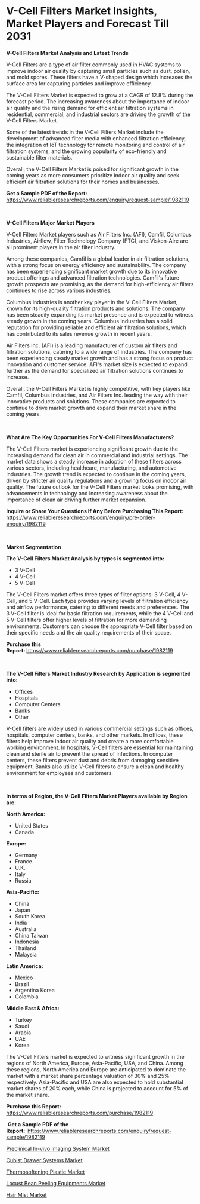 <p><h1>V-Cell Filters Market Insights, Market Players and Forecast Till 2031</h1></p><p><strong>V-Cell Filters Market Analysis and Latest Trends</strong></p>
<p><p>V-Cell Filters are a type of air filter commonly used in HVAC systems to improve indoor air quality by capturing small particles such as dust, pollen, and mold spores. These filters have a V-shaped design which increases the surface area for capturing particles and improve efficiency.</p><p>The V-Cell Filters Market is expected to grow at a CAGR of 12.8% during the forecast period. The increasing awareness about the importance of indoor air quality and the rising demand for efficient air filtration systems in residential, commercial, and industrial sectors are driving the growth of the V-Cell Filters Market.</p><p>Some of the latest trends in the V-Cell Filters Market include the development of advanced filter media with enhanced filtration efficiency, the integration of IoT technology for remote monitoring and control of air filtration systems, and the growing popularity of eco-friendly and sustainable filter materials.</p><p>Overall, the V-Cell Filters Market is poised for significant growth in the coming years as more consumers prioritize indoor air quality and seek efficient air filtration solutions for their homes and businesses.</p></p>
<p><strong>Get a Sample PDF of the Report:&nbsp;</strong> <a href="https://www.reliableresearchreports.com/enquiry/request-sample/1982119">https://www.reliableresearchreports.com/enquiry/request-sample/1982119</a></p>
<p>&nbsp;</p>
<p><strong>V-Cell Filters Major Market Players</strong></p>
<p><p>V-Cell Filters Market players such as Air Filters Inc. (AFI), Camfil, Columbus Industries, Airflow, Filter Technology Company (FTC), and Viskon-Aire are all prominent players in the air filter industry. </p><p>Among these companies, Camfil is a global leader in air filtration solutions, with a strong focus on energy efficiency and sustainability. The company has been experiencing significant market growth due to its innovative product offerings and advanced filtration technologies. Camfil's future growth prospects are promising, as the demand for high-efficiency air filters continues to rise across various industries.</p><p>Columbus Industries is another key player in the V-Cell Filters Market, known for its high-quality filtration products and solutions. The company has been steadily expanding its market presence and is expected to witness steady growth in the coming years. Columbus Industries has a solid reputation for providing reliable and efficient air filtration solutions, which has contributed to its sales revenue growth in recent years.</p><p>Air Filters Inc. (AFI) is a leading manufacturer of custom air filters and filtration solutions, catering to a wide range of industries. The company has been experiencing steady market growth and has a strong focus on product innovation and customer service. AFI's market size is expected to expand further as the demand for specialized air filtration solutions continues to increase.</p><p>Overall, the V-Cell Filters Market is highly competitive, with key players like Camfil, Columbus Industries, and Air Filters Inc. leading the way with their innovative products and solutions. These companies are expected to continue to drive market growth and expand their market share in the coming years.</p></p>
<p>&nbsp;</p>
<p><strong>What Are The Key Opportunities For V-Cell Filters Manufacturers?</strong></p>
<p><p>The V-Cell Filters market is experiencing significant growth due to the increasing demand for clean air in commercial and industrial settings. The market data shows a steady increase in adoption of these filters across various sectors, including healthcare, manufacturing, and automotive industries. The growth trend is expected to continue in the coming years, driven by stricter air quality regulations and a growing focus on indoor air quality. The future outlook for the V-Cell Filters market looks promising, with advancements in technology and increasing awareness about the importance of clean air driving further market expansion.</p></p>
<p><strong>Inquire or Share Your Questions If Any Before Purchasing This Report:</strong> <a href="https://www.reliableresearchreports.com/enquiry/pre-order-enquiry/1982119">https://www.reliableresearchreports.com/enquiry/pre-order-enquiry/1982119</a></p>
<p>&nbsp;</p>
<p><strong>Market Segmentation</strong></p>
<p><strong>The V-Cell Filters Market Analysis by types is segmented into:</strong></p>
<p><ul><li>3 V-Cell</li><li>4 V-Cell</li><li>5 V-Cell</li></ul></p>
<p><p>The V-Cell Filters market offers three types of filter options: 3 V-Cell, 4 V-Cell, and 5 V-Cell. Each type provides varying levels of filtration efficiency and airflow performance, catering to different needs and preferences. The 3 V-Cell filter is ideal for basic filtration requirements, while the 4 V-Cell and 5 V-Cell filters offer higher levels of filtration for more demanding environments. Customers can choose the appropriate V-Cell filter based on their specific needs and the air quality requirements of their space.</p></p>
<p><strong>Purchase this Report:&nbsp;</strong><a href="https://www.reliableresearchreports.com/purchase/1982119">https://www.reliableresearchreports.com/purchase/1982119</a></p>
<p>&nbsp;</p>
<p><strong>The V-Cell Filters Market Industry Research by Application is segmented into:</strong></p>
<p><ul><li>Offices</li><li>Hospitals</li><li>Computer Centers</li><li>Banks</li><li>Other</li></ul></p>
<p><p>V-Cell filters are widely used in various commercial settings such as offices, hospitals, computer centers, banks, and other markets. In offices, these filters help improve indoor air quality and create a more comfortable working environment. In hospitals, V-Cell filters are essential for maintaining clean and sterile air to prevent the spread of infections. In computer centers, these filters prevent dust and debris from damaging sensitive equipment. Banks also utilize V-Cell filters to ensure a clean and healthy environment for employees and customers.</p></p>
<p>&nbsp;</p>
<p><strong>In terms of Region, the V-Cell Filters Market Players available by Region are:</strong></p>
<p>
    <p> <strong> North America: </strong>
        <ul>
            <li>United States</li>
            <li>Canada</li>
        </ul>
        </p> 
    <p> <strong> Europe: </strong>
        <ul>
            <li>Germany</li>
            <li>France</li>
            <li>U.K.</li>
            <li>Italy</li>
            <li>Russia</li>
        </ul>
        </p> 
    <p> <strong> Asia-Pacific: </strong>
        <ul>
            <li>China</li>
            <li>Japan</li>
            <li>South Korea</li>
            <li>India</li>
            <li>Australia</li>
            <li>China Taiwan</li>
            <li>Indonesia</li>
            <li>Thailand</li>
            <li>Malaysia</li>
        </ul>
        </p> 
    <p> <strong> Latin America: </strong>
        <ul>
            <li>Mexico</li>
            <li>Brazil</li>
            <li>Argentina Korea</li>
            <li>Colombia</li>
        </ul>
        </p> 
    <p> <strong> Middle East & Africa: </strong>
        <ul>
            <li>Turkey</li>
            <li>Saudi</li>
            <li>Arabia</li>
            <li>UAE</li>
            <li>Korea</li>
        </ul>
    </p>
    </p>
<p><p>The V-Cell Filters market is expected to witness significant growth in the regions of North America, Europe, Asia-Pacific, USA, and China. Among these regions, North America and Europe are anticipated to dominate the market with a market share percentage valuation of 30% and 25% respectively. Asia-Pacific and USA are also expected to hold substantial market shares of 20% each, while China is projected to account for 5% of the market share.</p></p>
<p><strong>Purchase this Report: </strong><a href="https://www.reliableresearchreports.com/purchase/1982119">https://www.reliableresearchreports.com/purchase/1982119</a></p>
<p>&nbsp;<strong>Get a Sample PDF of the Report:&nbsp;&nbsp;</strong><a href="https://www.reliableresearchreports.com/enquiry/request-sample/1982119">https://www.reliableresearchreports.com/enquiry/request-sample/1982119</a></p>
<p><strong></strong></p>
<p><p><a href="https://angry-finch-aaf.notion.site/Preclinical-In-vivo-Imaging-System-Market-Share-Market-New-Trends-Analysis-Report-By-Type-By-Appl-936586cfd9c74d21b65a92d8f7dd2ff3">Preclinical In-vivo Imaging System Market</a></p><p><a href="https://chivalrous-flock-a86.notion.site/Cubist-Drawer-Systems-Market-Size-Growth-Outlook-from-2024-to-2031-projecting-at-Market-s-Trends-A-ddabdf7be3ea44478149072386b67339">Cubist Drawer Systems Market</a></p><p><a href="https://view.publitas.com/reportprime-1/thermosoftening-plastic-market-a-comprehensive-report-of-its-market-share-growth-trends-2024-2031/">Thermosoftening Plastic Market</a></p><p><a href="https://faithful-glue-af3.notion.site/Locust-Bean-Peeling-Equipments-Market-Research-Report-Provides-thorough-Industry-Overview-which-off-fdcd74d61f1a4254b653cde4376d5a32">Locust Bean Peeling Equipments Market</a></p><p><a href="https://view.publitas.com/reportprime-1/hair-mist-market-size-and-examines-its-market-scope-with-a-primary-focus-on-growth-opportunities-and-forecasted-trends-spanning-from-2024-to-2031/">Hair Mist Market</a></p></p>